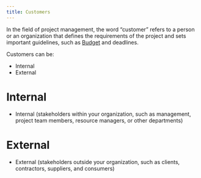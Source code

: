 ```yaml
---
title: Customers
---
```

In the field of project management, the word “customer” refers to a person or an organization that defines the requirements of the project and sets important guidelines, such as [Budget](danielesalvatore/project-management/project-initiation/budget/budget.md) and deadlines.

Customers can be:
-   Internal
-   External

# Internal
-   Internal (stakeholders within your organization, such as management, project team members, resource managers, or other departments)
# External
-   External (stakeholders outside your organization, such as clients, contractors, suppliers, and consumers)